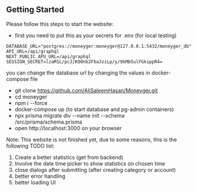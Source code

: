 ## Getting Started

Please follow this steps to start the website:

- first you need to put this as your secrets for .env (for local testing)

```.env
DATABASE_URL="postgres://moneyger:moneyger@127.0.0.1:5432/moneyger_db"
API_URL=/api/graphql
NEXT_PUBLIC_APU_URL=/api/graphql
SESSION_SECRET=lzaM1L/pcJ/KO0nb2FbaJziLp/y/9kMb5ulFGkippR4=
```

you can change the database url by changing the values in docker-compose file

- git clone https://github.com/AliSaleemHasan/Moneyger.git
- cd moneyger
- npm i --force
- docker-compose up (to start database and pg-admin containers)
- npx prisma migrate div --name init --schema /src/prisma/schema.prisma
- open http://localhost:3000 on your browser

Note: This website is not finished yet, due to some reasons, this is the following TODO list:

1. Create a better statistics (get from backend)
2. Involve the date time picker to show statistics on chosen time
3. close dialogs after submitting (after creating category or account)
4. better error handling
5. better loading UI
